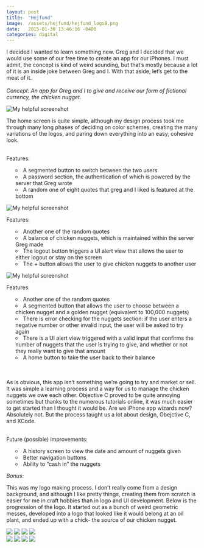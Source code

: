 ```yaml
---
layout: post
title:	"Hejfund"
image:	/assets/hejfund/hejfund_logo8.png
date:   2015-01-30 13:46:16 -0400
categories:	digital
---
```



I decided I wanted to learn something new. Greg and I decided that we would use some of our free time to create an app for our iPhones. I must admit, the concept is kind of weird sounding, but that’s mostly because a lot of it is an inside joke between Greg and I. With that aside, let’s get to the meat of it.
<br><br>
<i>Concept: An app for Greg and I to give and receive our form of fictional currency, the chicken nugget.</i>

![My helpful screenshot](/assets/hejfund/hejfund.png)

The home screen is quite simple, although my design process took me through many long phases of deciding on color schemes, creating the many variations of the logos, and paring down everything into an easy, cohesive look.
<br><br>

Features:
<ul style="list-style:circle inside; list-style-position: inside;">
<li>A segmented button to switch between the two users </li>
<li>A password section, the authentication of which is powered by the server that Greg wrote </li>
<li>A random one of eight quotes that greg and I liked is featured at the bottom</li>
</ul>


![My helpful screenshot](/assets/hejfund/hejfund_home.png)

Features:
<ul style="list-style:circle inside; list-style-position: inside;">
<li>Another one of the random quotes</li>
<li>A balance of chicken nuggets, which is maintained within the server Greg made</li>
<li>The logout button triggers a UI alert view that allows the user to either logout or stay on the screen</li>
<li>The + button allows the user to give chicken nuggets to another user</li>
</ul>

![My helpful screenshot](/assets/hejfund/hejfund_give.png)

Features:
<ul style="list-style:circle inside; list-style-position: inside;">
<li>Another one of the random quotes</li>
<li>A segmented button that allows the user to choose between a chicken nugget and a golden nugget (equivalent to 100,000 nuggets)</li>
<li>There is error checking for the nuggets section: if the user enters a negative number or other invalid input, the user will be asked to try again</li>
<li>There is a UI alert view triggered with a valid input that confirms the number of nuggets that the user is trying to give, and whether or not they really want to give that amount</li>
<li>A home button to take the user back to their balance</li>
</ul>
<br><br>
As is obvious, this app isn’t something we’re going to try and market or sell. It was simple a learning process and a way for us to manage the chicken nuggets we owe each other. Objective C proved to be quite annoying sometimes but thanks to the numerous tutorials online, it was much easier to get started than I thought it would be. Are we iPhone app wizards now? Absolutely not. But the process taught us a lot about design, Obejctive C, and XCode.
<br><br>

Future (possible) improvements:
<ul style="list-style:circle inside; list-style-position: inside;">
<li>A history screen to view the date and amount of nuggets given</li>
<li>Better navigation buttons</li>
<li>Ability to “cash in” the nuggets</li>
</ul>

<i>Bonus:</i>

This was my logo making process. I don’t really come from a design background, and although I like pretty things, creating them from scratch is easier for me in craft hobbies than in logo and UI development. Below is the progression of the logo. It started out as a bunch of weird geometric messes, developed into a logo that looked like it would belong at an oil plant, and ended up with a chick- the source of our chicken nugget.

<div class="row">
<img class= "col-3" src="/assets/hejfund/hejfund_logo1.png">
<img class= "col-3" src="/assets/hejfund/hejfund_logo2.png">
<img class= "col-3" src="/assets/hejfund/hejfund_logo3.png">
<img class= "col-3" src="/assets/hejfund/hejfund_logo4.png">
</div>
<div class="row">
<img class= "col-3" src="/assets/hejfund/hejfund_logo5.png">
<img class= "col-3" src="/assets/hejfund/hejfund_logo6.png">
<img class= "col-3" src="/assets/hejfund/hejfund_logo7.png">
<img class= "col-3" src="/assets/hejfund/hejfund_logo8.png">

</div>